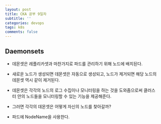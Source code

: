 ```yaml
---
layout: post
title: CKA 공부 9일차
subtitle: ''
categories: devops
tags: k8s
comments: false
---
```


## Daemonsets

- 데몬셋은 레플리카셋과 마찬가지로 파드를 관리하기 위해 노드에 배치된다.

- 새로운 노드가 생성되면 데몬셋은 자동으로 생성되고, 노드가 제거되면 해당 노드의 데몬셋 역시 같이 제거된다.

- 데몬셋은 각각의 노드의 로그 수집이나 모니터링을 하는 것을 도와줌으로써 클러스터 안의 노드들을 모니터링할 수 있는 기능을 제공해준다.

- 그러면 각각의 데몬셋은 어떻게 자신의 노드를 찾아갈까?

- 파드에 NodeName을 사용한다.
